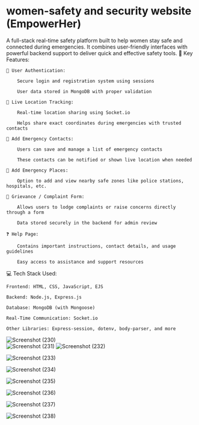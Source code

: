 # women-safety and security website (EmpowerHer)
A full-stack real-time safety platform built to help women stay safe and connected during emergencies. It combines user-friendly interfaces with powerful backend support to deliver quick and effective safety tools.
🔧 Key Features:

    🔐 User Authentication:

        Secure login and registration system using sessions

        User data stored in MongoDB with proper validation

    📍 Live Location Tracking:

        Real-time location sharing using Socket.io

        Helps share exact coordinates during emergencies with trusted contacts

    🚨 Add Emergency Contacts:

        Users can save and manage a list of emergency contacts

        These contacts can be notified or shown live location when needed

    🏥 Add Emergency Places:

        Option to add and view nearby safe zones like police stations, hospitals, etc.

    📝 Grievance / Complaint Form:

        Allows users to lodge complaints or raise concerns directly through a form

        Data stored securely in the backend for admin review

    ❓ Help Page:

        Contains important instructions, contact details, and usage guidelines

        Easy access to assistance and support resources

💻 Tech Stack Used:

    Frontend: HTML, CSS, JavaScript, EJS

    Backend: Node.js, Express.js

    Database: MongoDB (with Mongoose)

    Real-Time Communication: Socket.io

    Other Libraries: Express-session, dotenv, body-parser, and more
![Screenshot (230)](https://github.com/user-attachments/assets/a4926dc9-fdd2-42dd-a6d3-a74545394b35)  
![Screenshot (231)](https://github.com/user-attachments/assets/e74bfdd5-a26a-4d88-9820-26934599033a) 
![Screenshot (232)](https://github.com/user-attachments/assets/8f51c1f7-6a44-4ee8-b9b0-e2f38d97dfbd)
 

![Screenshot (233)](https://github.com/user-attachments/assets/79c4b64c-3d97-47f2-9363-1a88207216b2) 

![Screenshot (234)](https://github.com/user-attachments/assets/9727328e-a3c7-4d21-a8bd-3304f29cbdf5) 

![Screenshot (235)](https://github.com/user-attachments/assets/0a333e3f-769d-48ae-9f03-646d0dcfb58a) 

![Screenshot (236)](https://github.com/user-attachments/assets/141368fb-db75-424f-8ea2-a10cfd966a48)




    
![Screenshot (237)](https://github.com/user-attachments/assets/624c7131-de86-4e62-bb45-b9d8cb0d9c8e) 

![Screenshot (238)](https://github.com/user-attachments/assets/343220ff-722c-44b0-946e-014548c9057e)





    
